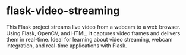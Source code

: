 # flask-video-streaming
This Flask project streams live video from a webcam to a web browser. Using Flask, OpenCV, and HTML, it captures video frames and delivers them in real-time. Ideal for learning about video streaming, webcam integration, and real-time applications with Flask.
